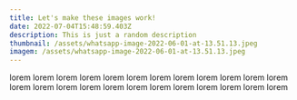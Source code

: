 ```yaml
---
title: Let's make these images work!
date: 2022-07-04T15:48:59.403Z
description: This is just a random description
thumbnail: /assets/whatsapp-image-2022-06-01-at-13.51.13.jpeg
imagem: /assets/whatsapp-image-2022-06-01-at-13.51.13.jpeg
---
```

lorem lorem lorem lorem lorem lorem lorem lorem lorem lorem lorem lorem lorem lorem lorem lorem lorem lorem lorem lorem lorem lorem lorem lorem